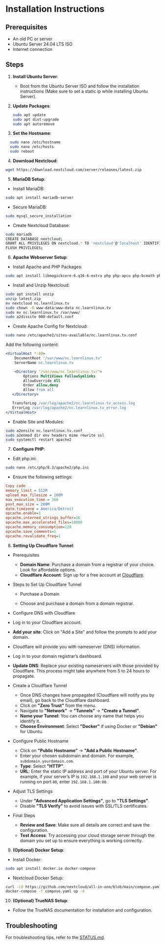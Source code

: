 # Installation Instructions

## Prerequisites

- An old PC or server
- Ubuntu Server 24.04 LTS ISO
- Internet connection

## Steps

1. **Install Ubuntu Server**:
   - Boot from the Ubuntu Server ISO and follow the installation instructions (Make sure to set a static ip while installing Ubuntu Server).

2. **Update Packages**:
   ```bash
   sudo apt update
   sudo apt dist-upgrade
   sudo apt autoremove
3. **Set the Hostname**:
```bash
  sudo nano /etc/hostname
  sudo nano /etc/hosts
  sudo reboot
```
4. **Download Nextcloud**:
```bash
wget https://download.nextcloud.com/server/releases/latest.zip
```
5. **MariaDB Setup**:
  - Install MariaDB:
  ```bash
  sudo apt install mariadb-server
  ```
  - Secure MariaDB:
  ```bash
  sudo mysql_secure_installation
  ```
  - Create Nextcloud Database:
  ```bash
  sudo mariadb
CREATE DATABASE nextcloud;
GRANT ALL PRIVILEGES ON nextcloud.* TO 'nextcloud'@'localhost' IDENTIFIED BY 'mypassword';
FLUSH PRIVILEGES;
```
6. **Apache Webserver Setup**:

- Install Apache and PHP Packages:
```bash
sudo apt install libmagickcore-6.q16-6-extra php php-apcu php-bcmath php-cli php-common php-curl php-gd php-gmp php-imagick php-intl php-mbstring php-mysql php-zip php-xml
```
- Install and Unzip Nextcloud:
```bash
sudo apt install unzip
unzip latest.zip
mv nextcloud nc.learnlinux.tv
sudo chown -R www-data:www-data nc.learnlinux.tv
sudo mv nc.learnlinux.tv /var/www/
sudo a2dissite 000-default.conf
```
- Create Apache Config for Nextcloud:
```bash
sudo nano /etc/apache2/sites-available/nc.learnlinux.tv.conf
```
Add the following content:
```apache
<VirtualHost *:80>
    DocumentRoot "/var/www/nc.learnlinux.tv"
    ServerName nc.learnlinux.tv

    <Directory "/var/www/nc.learnlinux.tv/">
        Options MultiViews FollowSymlinks
        AllowOverride All
        Order allow,deny
        Allow from all
   </Directory>

   TransferLog /var/log/apache2/nc.learnlinux.tv_access.log
   ErrorLog /var/log/apache2/nc.learnlinux.tv_error.log
</VirtualHost>
```
- Enable Site and Modules:
```bash
sudo a2ensite nc.learnlinux.tv.conf
sudo a2enmod dir env headers mime rewrite ssl
sudo systemctl restart apache2
```
7. **Configure PHP**:
 - Edit php.ini:
```bash
sudo nano /etc/php/8.3/apache2/php.ini
```
- Ensure the following settings:
```ini
Copy code
memory_limit = 512M
upload_max_filesize = 200M
max_execution_time = 360
post_max_size = 200M
date.timezone = America/Detroit
opcache.enable=1
opcache.interned_strings_buffer=16
opcache.max_accelerated_files=10000
opcache.memory_consumption=128
opcache.save_comments=1
opcache.revalidate_freq=1
```
8. **Setting Up Cloudflare Tunnel**:

 - Prerequisites

    - **Domain Name**: Purchase a domain from a registrar of your choice. Look for affordable options.
    - **Cloudflare Account**: Sign up for a free account at [Cloudflare](https://www.cloudflare.com/).

-  Steps to Set Up Cloudflare Tunnel

    - Purchase a Domain

   - Choose and purchase a domain from a domain registrar. 

-  Configure DNS with Cloudflare

  - Log in to your Cloudflare account.
  - **Add your site**: Click on "Add a Site" and follow the prompts to add your domain.
  - Cloudflare will provide you with nameserver (DNS) information. 
  - Log in to your domain registrar’s dashboard.
  - **Update DNS**: Replace your existing nameservers with those provided by Cloudflare. This process might take anywhere from 5 to 24 hours to propagate.

- Create a Cloudflare Tunnel

  - Once DNS changes have propagated (Cloudflare will notify you by email), go back to the Cloudflare dashboard.
  - Click on **"Zero Trust"** from the menu.
  - Navigate to **"Network"** -> **"Tunnels"** -> **"Create a Tunnel"**.
  - **Name your Tunnel**: You can choose any name that helps you identify it.
  - **Choose Environment**: Select **"Docker"** if using Docker or **"Debian"** for Ubuntu.

- Configure Public Hostname

  - Click on **"Public Hostname"** -> **"Add a Public Hostname"**.
  - Enter your chosen subdomain and domain. For example, `subdomain.yourdomain.com`.
  - **Type**: Select **"HTTP"**.
  - **URL**: Enter the static IP address and port of your Ubuntu server. For example, if your server’s IP is `192.168.1.100` and your web server is running on port `80`, enter `192.168.1.100:80`.

- Adjust TLS Settings

  - Under **"Advanced Application Settings"**, go to **"TLS Settings"**.
  - Disable **"TLS Verify"** to avoid issues with SSL/TLS certificates.

- Final Steps

  - **Review and Save**: Make sure all details are correct and save the configuration.
  - **Test Access**: Try accessing your cloud storage server through the domain you set up to ensure everything is working correctly.

9. **(Optional) Docker Setup**:

  - Install Docker:
  ```bash
  sudo apt install docker.io docker-compose
  ```
  - Nextcloud Docker Setup:
  ```bash
  curl -LO https://github.com/nextcloud/all-in-one/blob/main/compose.yaml
  docker-compose -f compose.yaml up -d
  ```
10. **(Optional) TrueNAS Setup**:

  - Follow the TrueNAS documentation for installation and configuration.
## Troubleshooting

For troubleshooting tips, refer to the [STATUS.md](./STATUS.md).
